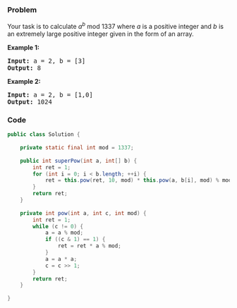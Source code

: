 ### Problem
<p>Your task is to calculate <i>a</i><sup><i>b</i></sup> mod 1337 where <i>a</i> is a positive integer and <i>b</i> is an extremely large positive integer given in the form of an array.</p>

<p><strong>Example 1:</strong></p>

<div>
<pre>
<strong>Input: </strong>a = <span id="example-input-1-1">2</span>, b = <span id="example-input-1-2">[3]</span>
<strong>Output: </strong><span id="example-output-1">8</span>
</pre>

<div>
<p><strong>Example 2:</strong></p>

<pre>
<strong>Input: </strong>a = <span id="example-input-2-1">2</span>, b = <span id="example-input-2-2">[1,0]</span>
<strong>Output: </strong><span id="example-output-2">1024</span>
</pre>
</div>
</div>

### Code
```java
public class Solution {
    
    private static final int mod = 1337;
    
    public int superPow(int a, int[] b) {
        int ret = 1;
        for (int i = 0; i < b.length; ++i) {
            ret = this.pow(ret, 10, mod) * this.pow(a, b[i], mod) % mod;
        }
        return ret;
    }
    
    private int pow(int a, int c, int mod) {
        int ret = 1;
        while (c != 0) {
            a = a % mod;
            if ((c & 1) == 1) {
                ret = ret * a % mod;
            }
            a = a * a;
            c = c >> 1;
        }
        return ret;
    }
    
}
```

